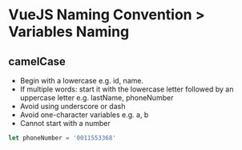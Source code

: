 # VueJS Naming Convention > Variables Naming

## camelCase
- Begin with a lowercase e.g. id, name.
- If multiple words: start it with the lowercase letter followed by an uppercase letter e.g. lastName, phoneNumber
- Avoid using underscore or dash
- Avoid one-character variables e.g. a, b
- Cannot start with a number

```javascript
let phoneNumber = '0011553368'
```